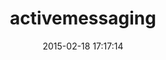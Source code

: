 ---
layout: post
title:  "activemessaging"
repo:   "kookster/activemessaging"
date:   2015-02-18 17:17:14
gemurl: http://github.com/kookster/activemessaging
---